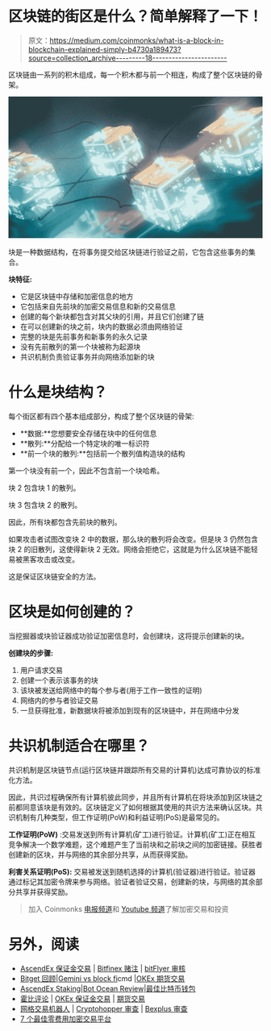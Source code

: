 # 区块链的街区是什么？简单解释了一下！

> 原文：<https://medium.com/coinmonks/what-is-a-block-in-blockchain-explained-simply-b4730a189473?source=collection_archive---------18----------------------->

区块链由一系列的积木组成，每一个积木都与前一个相连，构成了整个区块链的骨架。

![](img/3e60677c50359d670136c0ee6342e0e9.png)

块是一种数据结构，在将事务提交给区块链进行验证之前，它包含这些事务的集合。

**块特征:**

*   它是区块链中存储和加密信息的地方
*   它包括来自先前块的加密交易信息和新的交易信息
*   创建的每个新块都包含对其父块的引用，并且它们创建了链
*   在可以创建新的块之前，块内的数据必须由网络验证
*   完整的块是先前事务和新事务的永久记录
*   没有先前散列的第一个块被称为起源块
*   共识机制负责验证事务并向网络添加新的块

# 什么是块结构？

每个街区都有四个基本组成部分，构成了整个区块链的骨架:

*   **数据:**您想要安全存储在块中的任何信息
*   **散列:**分配给一个特定块的唯一标识符
*   **前一个块的散列:**包括前一个散列值构造块的结构

第一个块没有前一个，因此不包含前一个块哈希。

块 2 包含块 1 的散列。

块 3 包含块 2 的散列。

因此，所有块都包含先前块的散列。

如果攻击者试图改变块 2 中的数据，那么块的散列将会改变。但是块 3 仍然包含块 2 的旧散列，这使得新块 2 无效。网络会拒绝它，这就是为什么区块链不能轻易被黑客攻击或改变。

这是保证区块链安全的方法。

# 区块是如何创建的？

当挖掘器或块验证器成功验证加密信息时，会创建块，这将提示创建新的块。

**创建块的步骤:**

1.  用户请求交易
2.  创建一个表示该事务的块
3.  该块被发送给网络中的每个参与者(用于工作一致性的证明)
4.  网络内的参与者验证交易
5.  一旦获得批准，新数据块将被添加到现有的区块链中，并在网络中分发

# 共识机制适合在哪里？

共识机制是区块链节点(运行区块链并跟踪所有交易的计算机)达成可靠协议的标准化方法。

因此，共识过程确保所有计算机彼此同步，并且所有计算机在将块添加到区块链之前都同意该块是有效的。区块链定义了如何根据其使用的共识方法来确认区块。共识机制有几种类型，但工作证明(PoW)和利益证明(PoS)是最常见的。

**工作证明(PoW)** :交易发送到所有计算机(矿工)进行验证。计算机(矿工)正在相互竞争解决一个数学难题，这个难题产生了当前块和之前块之间的加密链接。获胜者创建新的区块，并与网络的其余部分共享，从而获得奖励。

**利害关系证明(PoS):** 交易被发送到随机选择的计算机(验证器)进行验证。验证器通过标记其加密令牌来参与网络。验证者验证交易，创建新的块，与网络的其余部分共享并获得奖励。

> 加入 Coinmonks [电报频道](https://t.me/coincodecap)和 [Youtube 频道](https://www.youtube.com/c/coinmonks/videos)了解加密交易和投资

# 另外，阅读

*   [AscendEx 保证金交易](https://coincodecap.com/ascendex-margin-trading) | [Bitfinex 赌注](https://coincodecap.com/bitfinex-staking) | [bitFlyer 审核](https://coincodecap.com/bitflyer-review)
*   [Bitget 回顾](https://coincodecap.com/bitget-review)|[Gemini vs block fi](https://coincodecap.com/gemini-vs-blockfi)cmd |[OKEx 期货交易](https://coincodecap.com/okex-futures-trading)
*   [AscendEx Staking](https://coincodecap.com/ascendex-staking)|[Bot Ocean Review](https://coincodecap.com/bot-ocean-review)|[最佳比特币钱包](https://coincodecap.com/bitcoin-wallets-india)
*   [霍比评论](https://coincodecap.com/huobi-review) | [OKEx 保证金交易](https://coincodecap.com/okex-margin-trading) | [期货交易](https://coincodecap.com/futures-trading)
*   [网格交易机器人](https://coincodecap.com/grid-trading) | [Cryptohopper 审查](/coinmonks/cryptohopper-review-a388ff5bae88) | [Bexplus 审查](https://coincodecap.com/bexplus-review)
*   [7 个最佳零费用加密交易平台](https://coincodecap.com/zero-fee-crypto-exchanges)
